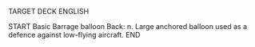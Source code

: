TARGET DECK
ENGLISH

START
Basic
Barrage balloon
Back: n. Large anchored balloon used as a defence against low-flying aircraft.
END
